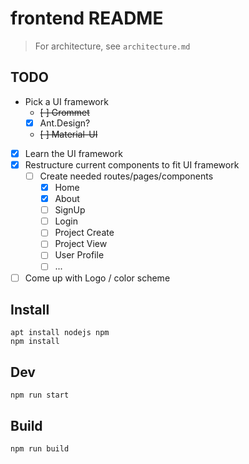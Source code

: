 # frontend README

> For architecture, see `architecture.md`

## TODO
- Pick a UI framework
  - ~~[ ] Grommet~~
  - [x] Ant.Design?
  - ~~[ ] Material-UI~~
- [x] Learn the UI framework
- [x] Restructure current components to fit UI framework
  - [ ] Create needed routes/pages/components
    - [x] Home
    - [x] About
    - [ ] SignUp
    - [ ] Login
    - [ ] Project Create
    - [ ] Project View
    - [ ] User Profile
    - [ ] ...
- [ ] Come up with Logo / color scheme

## Install
```console
apt install nodejs npm
npm install
```

## Dev
```console
npm run start
```

## Build
```console
npm run build
```
